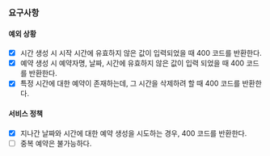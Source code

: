 ### 요구사항

#### 예외 상황
- [x] 시간 생성 시 시작 시간에 유효하지 않은 값이 입력되었을 때 400 코드를 반환한다.
- [x] 예약 생성 시 예약자명, 날짜, 시간에 유효하지 않은 값이 입력 되었을 때 400 코드를 반환한다.
- [x] 특정 시간에 대한 예약이 존재하는데, 그 시간을 삭제하려 할 때 400 코드를 반환한다.

#### 서비스 정책
- [x] 지나간 날짜와 시간에 대한 예약 생성을 시도하는 경우, 400 코드를 반환한다.
- [ ] 중복 예약은 불가능하다.
